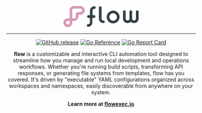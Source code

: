 <p align="center"><img src="docs/_media/logo.png" alt="flow" width="200"/></p>

---

<p align="center">
    <a href="https://img.shields.io/github/v/release/jahvon/flow"><img src="https://img.shields.io/github/v/release/jahvon/flow" alt="GitHub release"></a>
    <a href="https://pkg.go.dev/github.com/jahvon/flow"><img src="https://pkg.go.dev/badge/github.com/jahvon/flow.svg" alt="Go Reference"></a>
    <a href="https://goreportcard.com/report/github.com/jahvon/flow"><img src="https://goreportcard.com/badge/github.com/jahvon/flow" alt="Go Report Card"></a>
</p>

<p align="center">
    <b>flow</b> is a customizable and interactive CLI automation tool designed to streamline how you manage and run local 
    development and operations workflows. Whether you're running build scripts, transforming API responses, or generating 
    file systems from templates, flow has you covered. It's driven by "executable" YAML configurations organized across 
    workspaces and namespaces, easily discoverable from anywhere on your system.
</p>

<p align="center"><b>Learn more at <a href="https://flowexec.io">flowexec.io</a></b></p>
